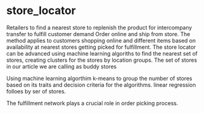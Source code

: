 # store_locator
Retailers to find a nearest store to replenish the product for intercompany transfer to fulfill customer demand
Order online and ship from store. 
The method applies to customers shopping online and different items based on availability at nearest stores getting
picked for fulfillment.
The store locator can be advanced using machine learning algoriths to find the nearest set of stores, creating clusters
for the stores by location groups.
The set of stores in our article we are calling as buddy stores

Using machine learning algorthim k-means to group the number of stores based on its traits and decision criteria for the algorithms. 
linear regression folloes by ser of stores.

The fulfillment network plays a crucial role in order picking process.
